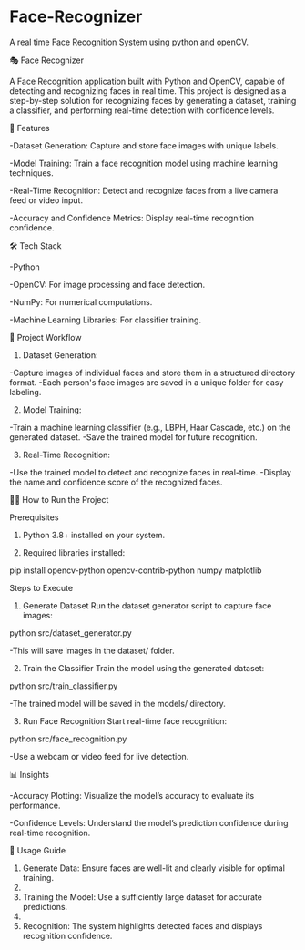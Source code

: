 # Face-Recognizer
A real time Face Recognition System using python and openCV.


🎭 Face Recognizer

A Face Recognition application built with Python and OpenCV, capable of detecting and recognizing faces in real time. This project is designed as a step-by-step solution for recognizing faces by generating a dataset, training a classifier, and performing real-time detection with confidence levels.


🚀 Features

-Dataset Generation: Capture and store face images with unique labels.

-Model Training: Train a face recognition model using machine learning techniques.

-Real-Time Recognition: Detect and recognize faces from a live camera feed or video input.

-Accuracy and Confidence Metrics: Display real-time recognition confidence.


🛠️ Tech Stack

-Python

-OpenCV: For image processing and face detection.

-NumPy: For numerical computations.

-Machine Learning Libraries: For classifier training.


📂 Project Workflow

1. Dataset Generation:

-Capture images of individual faces and store them in a structured directory format.
-Each person's face images are saved in a unique folder for easy labeling.

2. Model Training:

-Train a machine learning classifier (e.g., LBPH, Haar Cascade, etc.) on the generated dataset.
-Save the trained model for future recognition.

3. Real-Time Recognition:

-Use the trained model to detect and recognize faces in real-time.
-Display the name and confidence score of the recognized faces.


🧑‍💻 How to Run the Project

Prerequisites

1. Python 3.8+ installed on your system.

2. Required libraries installed:

  pip install opencv-python opencv-contrib-python numpy matplotlib
  
  
Steps to Execute

1. Generate Dataset Run the dataset generator script to capture face images:

python src/dataset_generator.py

-This will save images in the dataset/ folder.

2. Train the Classifier Train the model using the generated dataset:

python src/train_classifier.py

-The trained model will be saved in the models/ directory.

3. Run Face Recognition Start real-time face recognition:

python src/face_recognition.py

-Use a webcam or video feed for live detection.


📊 Insights

-Accuracy Plotting: Visualize the model’s accuracy to evaluate its performance.

-Confidence Levels: Understand the model’s prediction confidence during real-time recognition.


📖 Usage Guide

1. Generate Data: Ensure faces are well-lit and clearly visible for optimal training.
2. 
3. Training the Model: Use a sufficiently large dataset for accurate predictions.
4. 
5. Recognition: The system highlights detected faces and displays recognition confidence.


